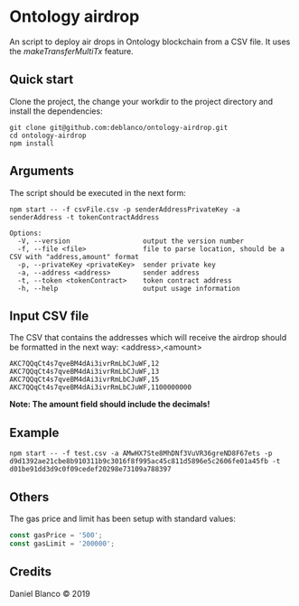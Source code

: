# Ontology airdrop

An script to deploy air drops in Ontology blockchain from a CSV file. It uses the _makeTransferMultiTx_ feature.

## Quick start

Clone the project, the change your workdir to the project directory and install the dependencies:

```
git clone git@github.com:deblanco/ontology-airdrop.git
cd ontology-airdrop
npm install
```

## Arguments

The script should be executed in the next form:

```
npm start -- -f csvFile.csv -p senderAddressPrivateKey -a senderAddress -t tokenContractAddress
```

```
Options:
  -V, --version                  output the version number
  -f, --file <file>              file to parse location, should be a CSV with "address,amount" format
  -p, --privateKey <privateKey>  sender private key
  -a, --address <address>        sender address
  -t, --token <tokenContract>    token contract address
  -h, --help                     output usage information
```

## Input CSV file

The CSV that contains the addresses which will receive the airdrop should be formatted in the next way: \<address>,\<amount>

```csv
AKC7QQqCt4s7qveBM4dAi3ivrRmLbCJuWF,12
AKC7QQqCt4s7qveBM4dAi3ivrRmLbCJuWF,13
AKC7QQqCt4s7qveBM4dAi3ivrRmLbCJuWF,15
AKC7QQqCt4s7qveBM4dAi3ivrRmLbCJuWF,1100000000
```

**Note: The amount field should include the decimals!**

## Example

```
npm start -- -f test.csv -a AMwHX7Ste8MhDNf3VuVR36greND8F67ets -p d9d1392ae21cbe8b910311b9c3016f8f995ac45c811d5896e5c2606fe01a45fb -t d01be91dd3d9c0f09cedef20298e73109a788397
```

## Others

The gas price and limit has been setup with standard values:

```javascript
const gasPrice = '500';
const gasLimit = '200000';
```

## Credits

Daniel Blanco &copy; 2019
